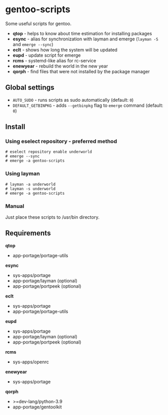 # gentoo-scripts

Some useful scripts for gentoo.

- **qtop** - helps to know about time estimation for installing packages
- **esync** - alias for synchronization with layman and emerge (`layman -S` and `emerge --sync`)
- **eclt** - shows how long the system will be updated
- **eupd** - update script for emerge
- **rcms** - systemd-like alias for rc-service
- **enewyear** - rebuild the world in the new year
- **qorph** - find files that were not installed by the package manager

## Global settings

- `AUTO_SUDO` - runs scripts as sudo automatically (default: `0`)
- `DEFAULT_GETBINPKG` - adds `--getbinpkg` flag to `emerge` command (default: `0`)

## Install

### Using eselect repository - preferred method

```
# eselect repository enable underworld
# emerge --sync
# emerge -a gentoo-scripts
```

### Using layman

```
# layman -a underworld
# layman -s underworld
# emerge -a gentoo-scripts
```

### Manual

Just place these scripts to /usr/bin directory.

## Requirements

**qtop**

- app-portage/portage-utils

**esync**

- sys-apps/portage
- app-portage/layman (optional)
- app-portage/portpeek (optional)

**eclt**

- sys-apps/portage
- app-portage/portage-utils

**eupd**

- sys-apps/portage
- app-portage/layman (optional)
- app-portage/portpeek (optional)

**rcms**

- sys-apps/openrc

**enewyear**

- sys-apps/portage

**qorph**

- \>=dev-lang/python-3.9
- app-portage/gentoolkit

